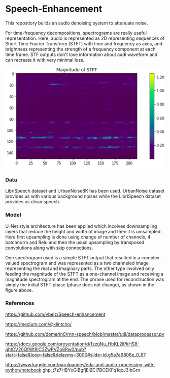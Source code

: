 # Speech-Enhancement



This repostiory builds an audio denoising system to attenuate noise.


For time-frequency decompositions, spectrograms are really useful representation. Here, audio is represented as 2D representing sequences of Short Time Fourier Transform (STFT) with time and frequency as axes, and brightness representing the strength of a frequency component at each time frame. STF outputs don't lose information about audi waveform and can recreate it with very minimal loss.

![Spectrogram](https://github.com/saty101/Speech-Enhancement/blob/main/images/spectro1.png?raw=true)


### Data
LibriSpeech dataset and UrbanNoise8K has been used. UrbanNoise dataset provides us with various background noises while the LibriSpeech dataset provides us clean speech.

### Model
U-Net style architecture has been applied which incolves downsampling layers that reduce the height and width of image and then it is umsampled. Here first upsampling is done using change of number of channels, 4 batchnorm and Relu and then the usual upsampling by transposed convolutions along with skip connections.

One spectrogram used is a simple STFT output that resulted in a complex-valued spectrogram and was represented as a two channeled image representing the real and imaginary parts. The other type involved only feeding the magnitude of the STFT as a one-channel image and receiving a magnitude spectrogram at the end. The phrase used for reconstruction was simply the initial STFT phase (phase does not change), as shown in the figure above.


### References
https://github.com/vbelz/Speech-enhancement

https://medium.com/@klintcho/

https://github.com/domerin0/rnn-speech/blob/master/util/dataprocessor.py

https://docs.google.com/presentation/d/1zzgNu_HbKL2iPkHS8-qhtDV20QfWt9lC3ZwPVZo8Rw0/pub?start=false&loop=false&delayms=3000#slide=id.g5a7a9806e_0_67

https://www.kaggle.com/parulpandey/eda-and-audio-processing-with-python/notebook
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
